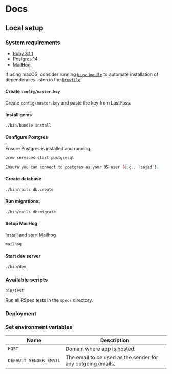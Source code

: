 # Docs

## Local setup

### System requirements

- [Ruby 3.1.1](https://www.ruby-lang.org)
- [Postgres 14](https://www.postgresql.org/)
- [MailHog](https://github.com/mailhog/MailHog)

If using macOS, consider
running [`brew bundle`](https://github.com/Homebrew/homebrew-bundle)
to automate installation of dependencies listen in the [`Brewfile`](Brewfile).

#### Create `config/master.key`

Create `config/master.key` and paste the key from LastPass.

#### Install gems

```bash
./bin/bundle install
```

#### Configure Postgres

Ensure Postgres is installed and running.

 ```bash
 brew services start postgresql
 
Ensure you can connect to postgres as your OS user (e.g., `sajad`).
 ```

#### Create database

```bash
./bin/rails db:create
```

#### Run migrations:

```bash
./bin/rails db:migrate
```

#### Setup MailHog

Install and start Mailhog

```bash
mailhog
```

#### Start dev server

```bash
./bin/dev
```

### Available scripts

```bin/test```

Run all RSpec tests in the `spec/` directory.


### Deployment

### Set environment variables

| Name                   | Description                                                  |
|------------------------|--------------------------------------------------------------|
| `HOST`                 | Domain where app is hosted.                                  |
| `DEFAULT_SENDER_EMAIL` | The email to be used as the sender for any outgoing emails.  |